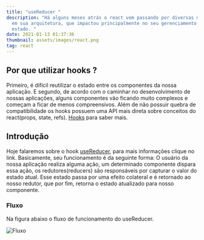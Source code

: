 ```yaml
---
title: "useReducer "
description: "Há alguns meses atrás o react vem passando por diversas melhorias
  em sua arquitetura, que impactou principalmente no seu gerenciamento de
  estado. "
date: 2021-01-13 01:37:36
thumbnail: assets/images/react.png
tag: react
---
```

## Por que utilizar hooks ?

Primeiro, é difícil reutilizar o estado entre os componentes da nossa aplicação. E segundo, de acordo com o caminhar no desenvolvimento de nossas aplicações, alguns componentes vão ficando muito complexos e começam a ficar de menos compreensivos. Além de não possuir quebra de compatibilidade os hooks possuem uma API mais direta sobre conceitos do react(props, state, refs). [Hooks](https://pt-br.reactjs.org/docs/hooks-intro.html#motivation) para saber mais.

## Introdução 

Hoje falaremos sobre o hook [useReducer](https://pt-br.reactjs.org/docs/hooks-reference.html#usereducer), para mais informações clique no link. Basicamente, seu funcionamento é da seguinte forma: O usuário da nossa aplicação realiza alguma ação, um determinado componente dispara essa ação, os redutores(reducers) são responsáveis por capturar o valor do estado atual. Esse estado passa por uma efeito colateral e é retornado ao nosso redutor, que por fim, retorna o estado atualizado para nosso componente. 

### Fluxo

Na figura abaixo o fluxo de funcionamento do useReducer.

![Fluxo](/assets/images/fluxo.png "Fluxo de funcionamento do hook useReducer")
